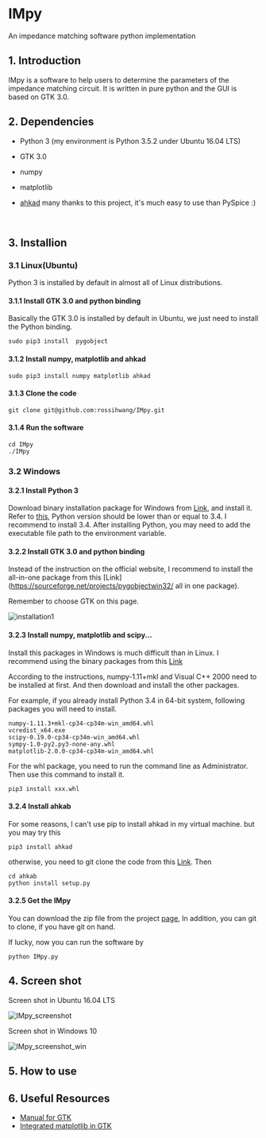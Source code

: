 # IMpy
An impedance matching software python implementation

## 1. Introduction 

IMpy is a software to help users to determine the parameters of the impedance matching circuit. It is written in pure python and the GUI is based on GTK 3.0. 



## 2. Dependencies

* Python 3 (my environment is Python 3.5.2 under Ubuntu 16.04 LTS)

* GTK 3.0

* numpy

* matplotlib

* [ahkad]( https://github.com/ahkab/ahkab)  many thanks to this project, it's much easy to use than PySpice :)

  ​

## 3. Installion
### 3.1 Linux(Ubuntu)

Python 3 is installed by default in almost all of Linux distributions. 

#### 3.1.1 Install GTK 3.0 and python binding

Basically the GTK 3.0 is installed by default in Ubuntu, we just need to install the Python binding.

```shell
sudo pip3 install  pygobject
```

#### 3.1.2 Install numpy, matplotlib and ahkad

```shell
sudo pip3 install numpy matplotlib ahkad
```

#### 3.1.3 Clone the code

```shell
git clone git@github.com:rossihwang/IMpy.git
```

#### 3.1.4 Run the software

```
cd IMpy
./IMpy
```



### 3.2 Windows

#### 3.2.1 Install Python 3

Download binary installation package for Windows from [Link](https://www.python.org/), and install it. Refer to [this](https://sourceforge.net/projects/pygobjectwin32/), Python version should be lower than or equal to 3.4. I recommend to install 3.4. After installing Python, you may need to add the executable file path to the environment variable. 



#### 3.2.2 Install GTK 3.0 and python binding

Instead of the instruction on the official website, I recommend to install the all-in-one package from this [Link](https://sourceforge.net/projects/pygobjectwin32/ all in one package).

Remember to choose GTK on this page.

![installation1](/home/rossihwang/my_git/IMpy/img/installation1.png)



#### 3.2.3 Install numpy, matplotlib and scipy...

Install this packages in Windows is much difficult than in Linux. I recommend using the binary packages from this [Link](http://www.lfd.uci.edu/~gohlke/pythonlibs/)

According to the instructions, numpy-1.11+mkl and Visual C++ 2000 need to be installed at first. And then download and install the other packages.

For example, if you already install Python 3.4 in 64-bit system, following packages you will need to install.

```shell
numpy-1.11.3+mkl-cp34-cp34m-win_amd64.whl
vcredist_x64.exe
scipy-0.19.0-cp34-cp34m-win_amd64.whl
sympy-1.0-py2.py3-none-any.whl
matplotlib-2.0.0-cp34-cp34m-win_amd64.whl
```

For the whl package, you need to run the command line as Administrator. Then use this command to install it.

```shell
pip3 install xxx.whl
```



#### 3.2.4 Install ahkab

For some reasons, I can't use pip to install ahkad in my virtual machine. but you may try this

```shell
pip3 install ahkad
```

otherwise, you need to git clone the code from this [Link](https://github.com/ahkab/ahkab). Then

```shell
cd ahkab
python install setup.py
```



#### 3.2.5 Get the IMpy

You can download the zip file from the project [page](https://github.com/rossihwang/IMpy), In addition, you can git to clone, if you have git on hand.

If lucky, now you can run the software by

```shell
python IMpy.py
```



## 4. Screen shot

Screen shot in Ubuntu 16.04 LTS

![IMpy_screenshot](/home/rossihwang/my_git/IMpy/img/IMpy_screenshot.png)



Screen shot in Windows 10

![IMpy_screenshot_win](/home/rossihwang/my_git/IMpy/img/IMpy_screenshot_win.png)



## 5. How to use





## 6. Useful Resources

* [Manual for GTK](https://lazka.github.io/pgi-docs/Gtk-3.0/index.html)
* [Integrated matplotlib in GTK](http://gtk3-matplotlib-cookbook.readthedocs.io/en/latest/hello-plot.html)